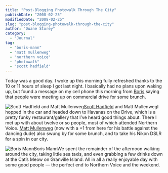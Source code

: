 ```yaml
---
title: "Post-Blogging Photowalk Through The City"
publishDate: "2008-02-25"
modifiedDate: "2008-02-25"
slug: "post-blogging-photowalk-through-the-city"
author: "Duane Storey"
category:
  - "Journal"
tag:
  - "boris-mann"
  - "matt mullenweg"
  - "northern voice"
  - "photowalk"
  - "scott hadfield"
---
```


Today was a good day. I woke up this morning fully refreshed thanks to the 10 or 11 hours of sleep I got last night. I basically had no plans upon waking up, but found a message on my cell phone this morning from [Boris](http://bmannconsulting.com) saying that people were meeting up on commercial drive for some brunch.

![Scott Hadfield and Matt Mullenweg](http://www.migratorynerd.com/wp-content/uploads/2008/02/2289922124_d7aebc964d.jpg)[Scott Hadfield](http://scotthadfield.ca/) and Matt MullenwegI hopped in the car and headed down to Havanas on the Drive, which is a pretty funky restaurant/gallery that I’ve heard good things about. There I met up with about twelve or so people, most of which attended Northern Voice. [Matt Mullenweg](http://ma.tt) (now with a +1 from here for his battle against the dancing dude) also swung by for some brunch, and to take his Nikon DSLR for a spin in our city.

![Boris Mann](http://www.migratorynerd.com/wp-content/uploads/2008/02/2289146681_5208d6877e.jpg)Boris MannWe spent the remainder of the afternoon walking around the city, taking little sea taxis, and even grabbing a few drinks down at the Cat’s Meow on Granville Island. All in all a really enjoyable day with some good people — the perfect end to Northern Voice and the weekend.